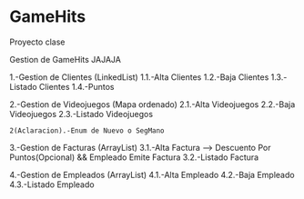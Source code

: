 # GameHits
Proyecto clase

Gestion de GameHits
JAJAJA

1.-Gestion de Clientes (LinkedList)
	1.1.-Alta Clientes
	1.2.-Baja Clientes
	1.3.-Listado Clientes
	1.4.-Puntos	

2.-Gestion de Videojuegos (Mapa ordenado)
	2.1.-Alta Videojuegos
	2.2.-Baja Videojuegos
	2.3.-Listado Videojuegos
	
	2(Aclaracion).-Enum de Nuevo o SegMano

3.-Gestion de Facturas  (ArrayList)
	3.1.-Alta Factura --> Descuento Por Puntos(Opcional) && Empleado Emite Factura
	3.2.-Listado Factura

4.-Gestion de Empleados (ArrayList)
	4.1.-Alta Empleado
	4.2.-Baja Empleado
	4.3.-Listado Empleado

 
